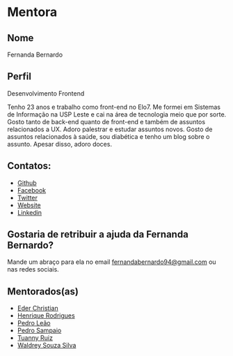 # Mentora

## Nome
Fernanda Bernardo

## Perfil

Desenvolvimento Frontend

Tenho 23 anos e trabalho como front-end no Elo7. Me formei em Sistemas de Informação na USP Leste e cai na área de tecnologia meio que por sorte. Gosto tanto de back-end quanto de front-end e também de assuntos relacionados a UX. Adoro palestrar e estudar assuntos novos. Gosto de assuntos relacionados à saúde, sou diabética e tenho um blog sobre o assunto. Apesar disso, adoro doces.

## Contatos:

* [Github](https://github.com/FernandaBernardo)
* [Facebook](https://www.facebook.com/fernanda.m.bernardo)
* [Twitter](https://twitter.com/Feh_Bernardo)
* [Website](http://fernandabernardo.com.br/)
* [Linkedin](https://br.linkedin.com/in/fernandabernardo )

## Gostaria de retribuir a ajuda da Fernanda Bernardo?

Mande um abraço para ela no email fernandabernardo94@gmail.com ou nas redes sociais.

## Mentorados(as)
* [Eder Christian](/profiles/pupils/profiles/eder_christian.md)
* [Henrique Rodrigues](/profiles/pupils/profiles/HenriqueRodrigues.md)
* [Pedro Leão](/profiles/pupils/profiles/PedroLeao.md)
* [Pedro Sampaio](/profiles/pupils/profiles/PedroSampaio.md)
* [Tuanny Ruiz](/profiles/pupils/profiles/TuannyRuiz.md)
* [Waldrey Souza Silva](/profiles/pupils/profiles/WaldreySouzaSilva.md)
